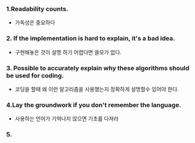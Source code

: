 ### 1.Readability counts. 
- 가독성은 중요하다

### 2. If the implementation is hard to explain, it's a bad idea.
- 구현해놓은 것이 설명 하기 어렵다면 쓸모가 없다.

### 3. Possible to accurately explain why these algorithms should be used for coding.
- 코딩을 할때 왜 이런 알고리즘을 사용했는지 정확하게 설명할수 있어야 한다.

### 4.Lay the groundwork if you don't remember the language.
- 사용하는 언어가 기억나지 않으면 기초를 다져라

### 5. 